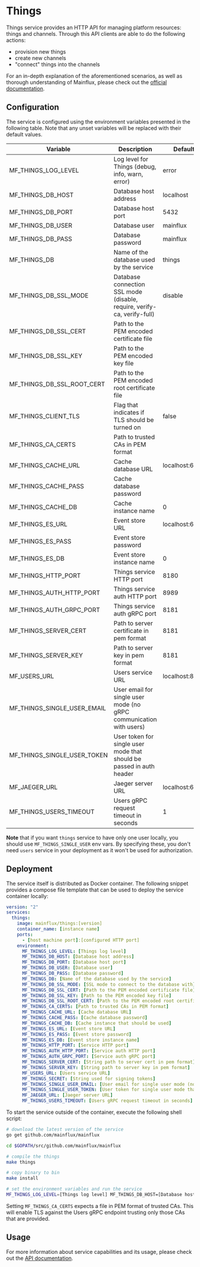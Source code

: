 # Things

Things service provides an HTTP API for managing platform resources: things and channels.
Through this API clients are able to do the following actions:

- provision new things
- create new channels
- "connect" things into the channels

For an in-depth explanation of the aforementioned scenarios, as well as thorough
understanding of Mainflux, please check out the [official documentation][doc].

## Configuration

The service is configured using the environment variables presented in the
following table. Note that any unset variables will be replaced with their
default values.

| Variable                    | Description                                                            | Default        |
|-----------------------------|------------------------------------------------------------------------|----------------|
| MF_THINGS_LOG_LEVEL         | Log level for Things (debug, info, warn, error)                        | error          |
| MF_THINGS_DB_HOST           | Database host address                                                  | localhost      |
| MF_THINGS_DB_PORT           | Database host port                                                     | 5432           |
| MF_THINGS_DB_USER           | Database user                                                          | mainflux       |
| MF_THINGS_DB_PASS           | Database password                                                      | mainflux       |
| MF_THINGS_DB                | Name of the database used by the service                               | things         |
| MF_THINGS_DB_SSL_MODE       | Database connection SSL mode (disable, require, verify-ca, verify-full)| disable        |
| MF_THINGS_DB_SSL_CERT       | Path to the PEM encoded certificate file                               |                |
| MF_THINGS_DB_SSL_KEY        | Path to the PEM encoded key file                                       |                |
| MF_THINGS_DB_SSL_ROOT_CERT  | Path to the PEM encoded root certificate file                          |                |
| MF_THINGS_CLIENT_TLS        | Flag that indicates if TLS should be turned on                         | false          |
| MF_THINGS_CA_CERTS          | Path to trusted CAs in PEM format                                      |                |
| MF_THINGS_CACHE_URL         | Cache database URL                                                     | localhost:6379 |
| MF_THINGS_CACHE_PASS        | Cache database password                                                |                |
| MF_THINGS_CACHE_DB          | Cache instance name                                                    | 0              |
| MF_THINGS_ES_URL            | Event store URL                                                        | localhost:6379 |
| MF_THINGS_ES_PASS           | Event store password                                                   |                |
| MF_THINGS_ES_DB             | Event store instance name                                              | 0              |
| MF_THINGS_HTTP_PORT         | Things service HTTP port                                               | 8180           |
| MF_THINGS_AUTH_HTTP_PORT    | Things service auth HTTP port                                          | 8989           |
| MF_THINGS_AUTH_GRPC_PORT    | Things service auth gRPC port                                          | 8181           |
| MF_THINGS_SERVER_CERT       | Path to server certificate in pem format                               | 8181           |
| MF_THINGS_SERVER_KEY        | Path to server key in pem format                                       | 8181           |
| MF_USERS_URL                | Users service URL                                                      | localhost:8181 |
| MF_THINGS_SINGLE_USER_EMAIL | User email for single user mode (no gRPC communication with users)     |                |
| MF_THINGS_SINGLE_USER_TOKEN | User token for single user mode that should be passed in auth header   |                |
| MF_JAEGER_URL               | Jaeger server URL                                                      | localhost:6831 |
| MF_THINGS_USERS_TIMEOUT     | Users gRPC request timeout in seconds                                  | 1              |

**Note** that if you want `things` service to have only one user locally, you should use `MF_THINGS_SINGLE_USER` env vars. By specifying these, you don't need `users` service in your deployment as it won't be used for authorization.

## Deployment

The service itself is distributed as Docker container. The following snippet
provides a compose file template that can be used to deploy the service container
locally:

```yaml
version: "2"
services:
  things:
    image: mainflux/things:[version]
    container_name: [instance name]
    ports:
      - [host machine port]:[configured HTTP port]
    environment:
      MF_THINGS_LOG_LEVEL: [Things log level]
      MF_THINGS_DB_HOST: [Database host address]
      MF_THINGS_DB_PORT: [Database host port]
      MF_THINGS_DB_USER: [Database user]
      MF_THINGS_DB_PASS: [Database password]
      MF_THINGS_DB: [Name of the database used by the service]
      MF_THINGS_DB_SSL_MODE: [SSL mode to connect to the database with]
      MF_THINGS_DB_SSL_CERT: [Path to the PEM encoded certificate file]
      MF_THINGS_DB_SSL_KEY: [Path to the PEM encoded key file]
      MF_THINGS_DB_SSL_ROOT_CERT: [Path to the PEM encoded root certificate file]
      MF_THINGS_CA_CERTS: [Path to trusted CAs in PEM format]
      MF_THINGS_CACHE_URL: [Cache database URL]
      MF_THINGS_CACHE_PASS: [Cache database password]
      MF_THINGS_CACHE_DB: [Cache instance that should be used]
      MF_THINGS_ES_URL: [Event store URL]
      MF_THINGS_ES_PASS: [Event store password]
      MF_THINGS_ES_DB: [Event store instance name]
      MF_THINGS_HTTP_PORT: [Service HTTP port]
      MF_THINGS_AUTH_HTTP_PORT: [Service auth HTTP port]
      MF_THINGS_AUTH_GRPC_PORT: [Service auth gRPC port]
      MF_THINGS_SERVER_CERT: [String path to server cert in pem format]
      MF_THINGS_SERVER_KEY: [String path to server key in pem format]
      MF_USERS_URL: [Users service URL]
      MF_THINGS_SECRET: [String used for signing tokens]
      MF_THINGS_SINGLE_USER_EMAIL: [User email for single user mode (no gRPC communication with users)]
      MF_THINGS_SINGLE_USER_TOKEN: [User token for single user mode that should be passed in auth header]
      MF_JAEGER_URL: [Jaeger server URL]
      MF_THINGS_USERS_TIMEOUT: [Users gRPC request timeout in seconds]
```

To start the service outside of the container, execute the following shell script:

```bash
# download the latest version of the service
go get github.com/mainflux/mainflux

cd $GOPATH/src/github.com/mainflux/mainflux

# compile the things
make things

# copy binary to bin
make install

# set the environment variables and run the service
MF_THINGS_LOG_LEVEL=[Things log level] MF_THINGS_DB_HOST=[Database host address] MF_THINGS_DB_PORT=[Database host port] MF_THINGS_DB_USER=[Database user] MF_THINGS_DB_PASS=[Database password] MF_THINGS_DB=[Name of the database used by the service] MF_THINGS_DB_SSL_MODE=[SSL mode to connect to the database with] MF_THINGS_DB_SSL_CERT=[Path to the PEM encoded certificate file] MF_THINGS_DB_SSL_KEY=[Path to the PEM encoded key file] MF_THINGS_DB_SSL_ROOT_CERT=[Path to the PEM encoded root certificate file] MF_HTTP_ADAPTER_CA_CERTS=[Path to trusted CAs in PEM format] MF_THINGS_CACHE_URL=[Cache database URL] MF_THINGS_CACHE_PASS=[Cache database password] MF_THINGS_CACHE_DB=[Cache instance name] MF_THINGS_ES_URL=[Event store URL] MF_THINGS_ES_PASS=[Event store password] MF_THINGS_ES_DB=[Event store instance name] MF_THINGS_HTTP_PORT=[Service HTTP port] MF_THINGS_AUTH_HTTP_PORT=[Service auth HTTP port] MF_THINGS_AUTH_GRPC_PORT=[Service auth gRPC port] MF_USERS_URL=[Users service URL] MF_THINGS_SERVER_CERT=[Path to server certificate] MF_THINGS_SERVER_KEY=[Path to server key] MF_THINGS_SINGLE_USER_EMAIL=[User email for single user mode (no gRPC communication with users)] MF_THINGS_SINGLE_USER_TOKEN=[User token for single user mode that should be passed in auth header] MF_JAEGER_URL=[Jaeger server URL] MF_THINGS_USERS_TIMEOUT=[Users gRPC request timeout in seconds] $GOBIN/mainflux-things
```

Setting `MF_THINGS_CA_CERTS` expects a file in PEM format of trusted CAs. This will enable TLS against the Users gRPC endpoint trusting only those CAs that are provided.

## Usage

For more information about service capabilities and its usage, please check out
the [API documentation](swagger.yaml).

[doc]: http://mainflux.readthedocs.io
